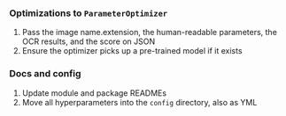 ### Optimizations to `ParameterOptimizer`
1. Pass the image name.extension, the human-readable parameters, the OCR results, and the score on JSON
2. Ensure the optimizer picks up a pre-trained model if it exists

### Docs and config
1. Update module and package READMEs
2. Move all hyperparameters into the `config` directory, also as YML